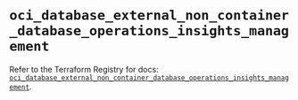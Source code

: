 # `oci_database_external_non_container_database_operations_insights_management`

Refer to the Terraform Registry for docs: [`oci_database_external_non_container_database_operations_insights_management`](https://registry.terraform.io/providers/hashicorp/oci/7.19.0/docs/resources/database_external_non_container_database_operations_insights_management).
